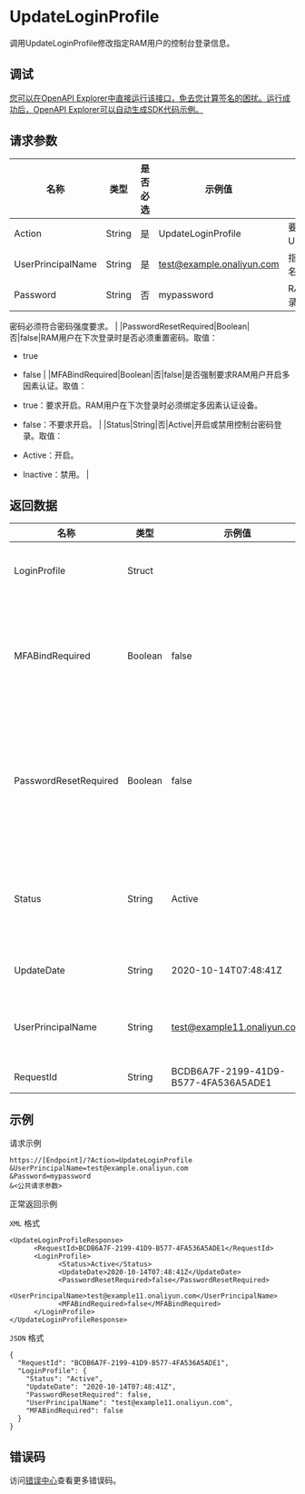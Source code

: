 # UpdateLoginProfile

调用UpdateLoginProfile修改指定RAM用户的控制台登录信息。

## 调试

[您可以在OpenAPI Explorer中直接运行该接口，免去您计算签名的困扰。运行成功后，OpenAPI Explorer可以自动生成SDK代码示例。](https://api.aliyun.com/#product=Ims&api=UpdateLoginProfile&type=RPC&version=2019-08-15)

## 请求参数

|名称|类型|是否必选|示例值|描述|
|--|--|----|---|--|
|Action|String|是|UpdateLoginProfile|要执行的操作。取值：UpdateLoginProfile。 |
|UserPrincipalName|String|是|test@example.onaliyun.com|指定RAM用户的登录名称。 |
|Password|String|否|mypassword|RAM用户的控制台登录新密码。

 密码必须符合密码强度要求。 |
|PasswordResetRequired|Boolean|否|false|RAM用户在下次登录时是否必须重置密码。取值：

 -   true
-   false |
|MFABindRequired|Boolean|否|false|是否强制要求RAM用户开启多因素认证。取值：

 -   true：要求开启。RAM用户在下次登录时必须绑定多因素认证设备。
-   false：不要求开启。 |
|Status|String|否|Active|开启或禁用控制台密码登录。取值：

 -   Active：开启。
-   Inactive：禁用。 |

## 返回数据

|名称|类型|示例值|描述|
|--|--|---|--|
|LoginProfile|Struct| |控制台登录信息。 |
|MFABindRequired|Boolean|false|是否强制要求用户开启多因素认证。 |
|PasswordResetRequired|Boolean|false|RAM用户在下次登录时是否必须重置密码。 |
|Status|String|Active|开启或禁用控制台密码登录。 |
|UpdateDate|String|2020-10-14T07:48:41Z|更新时间。 |
|UserPrincipalName|String|test@example11.onaliyun.com|RAM用户的登录名称。 |
|RequestId|String|BCDB6A7F-2199-41D9-B577-4FA536A5ADE1|请求ID。 |

## 示例

请求示例

```
https://[Endpoint]/?Action=UpdateLoginProfile
&UserPrincipalName=test@example.onaliyun.com
&Password=mypassword
&<公共请求参数>
```

正常返回示例

`XML` 格式

```
<UpdateLoginProfileResponse>
	  <RequestId>BCDB6A7F-2199-41D9-B577-4FA536A5ADE1</RequestId>
	  <LoginProfile>
		    <Status>Active</Status>
		    <UpdateDate>2020-10-14T07:48:41Z</UpdateDate>
		    <PasswordResetRequired>false</PasswordResetRequired>
		    <UserPrincipalName>test@example11.onaliyun.com</UserPrincipalName>
		    <MFABindRequired>false</MFABindRequired>
	  </LoginProfile>
</UpdateLoginProfileResponse>
```

`JSON` 格式

```
{
  "RequestId": "BCDB6A7F-2199-41D9-B577-4FA536A5ADE1",
  "LoginProfile": {
    "Status": "Active",
    "UpdateDate": "2020-10-14T07:48:41Z",
    "PasswordResetRequired": false,
    "UserPrincipalName": "test@example11.onaliyun.com",
    "MFABindRequired": false
  }
}
```

## 错误码

访问[错误中心](https://error-center.alibabacloud.com/status/product/Ims)查看更多错误码。

